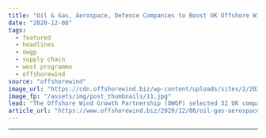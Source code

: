 ```yaml
---
title: "Oil & Gas, Aerospace, Defence Companies to Boost UK Offshore Wind Supply Chain"
date: "2020-12-08"
tags: 
  - featured
  - headlines
  - owgp
  - supply chain
  - west programme
  - offshorewind
source: "offshorewind"
image_url: "https://cdn.offshorewind.biz/wp-content/uploads/sites/2/2020/12/08123003/Burbo-Bank_source-OWGP.jpg"
image_fp: "/assets/img/post_thumbnails/11.jpg"
lead: "The Offshore Wind Growth Partnership (OWGP) selected 32 UK companies working in industries such"
article_url: "https://www.offshorewind.biz/2020/12/08/oil-gas-aerospace-defence-companies-to-boost-uk-offshore-wind-supply-chain/"
---
```


---
